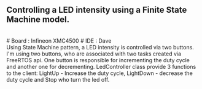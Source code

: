 
##                       Controlling a LED intensity using a Finite State Machine model. 
</br>
# Board : Infineon XMC4500
# IDE : Dave

</br>
Using State Machine pattern, a LED intensity is controlled via two buttons. I'm using two buttons, who are associated with two tasks created via FreeRTOS api. One button is responsible for incrementing the duty cycle and another one for decrementing. LedController class provide 3 functions to the client: LightUp - Increase the duty cycle, LightDown - decrease the duty cycle and Stop who turn the led off.

